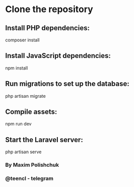 
# Clone the repository

## Install PHP dependencies:
composer install

## Install JavaScript dependencies:
npm install

## Run migrations to set up the database:
php artisan migrate

## Compile assets:
npm run dev

## Start the Laravel server:
php artisan serve


### By Maxim Polishchuk 
### @teencl - telegram